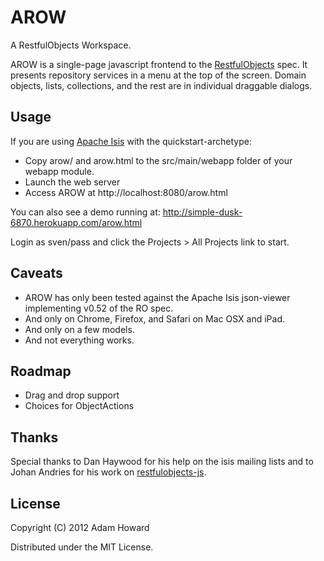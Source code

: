 # AROW

A RestfulObjects Workspace.

AROW is a single-page javascript frontend to the [RestfulObjects](http://restfulobjects.org/) spec.
It presents repository services in a menu at the top of the screen. Domain objects, lists, collections, and the rest are in individual draggable dialogs.

## Usage
If you are using [Apache Isis](http://incubator.apache.org/isis/) with the quickstart-archetype:
* Copy arow/ and arow.html to the src/main/webapp folder of your webapp module.
* Launch the web server
* Access AROW at http://localhost:8080/arow.html

You can also see a demo running at: http://simple-dusk-6870.herokuapp.com/arow.html

Login as sven/pass and click the Projects > All Projects link to start.

## Caveats
* AROW has only been tested against the Apache Isis json-viewer implementing v0.52 of the RO spec.
* And only on Chrome, Firefox, and Safari on Mac OSX and iPad.
* And only on a few models.
* And not everything works.

## Roadmap
* Drag and drop support
* Choices for ObjectActions

## Thanks
Special thanks to Dan Haywood for his help on the isis mailing lists and to Johan Andries for his work on [restfulobjects-js](http://code.google.com/p/restfulobjects-js/).

## License
Copyright (C) 2012 Adam Howard

Distributed under the MIT License.